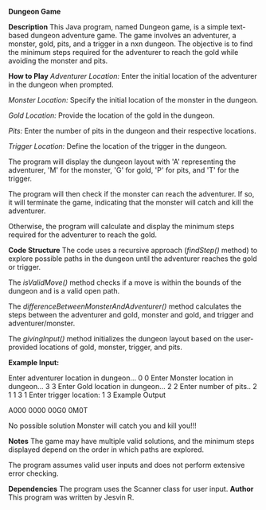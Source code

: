 
**Dungeon Game**

**Description**
This Java program, named Dungeon game, is a simple text-based dungeon adventure game. 
The game involves an adventurer, a monster, gold, pits, and a trigger in a nxn dungeon. 
The objective is to find the minimum steps required for the adventurer to reach the gold while avoiding the monster and pits.

**How to Play**
_Adventurer Location:_ Enter the initial location of the adventurer in the dungeon when prompted.

_Monster Location:_ Specify the initial location of the monster in the dungeon.

_Gold Location:_ Provide the location of the gold in the dungeon.

_Pits:_ Enter the number of pits in the dungeon and their respective locations.

_Trigger Location:_ Define the location of the trigger in the dungeon.

The program will display the dungeon layout with 'A' representing the adventurer, 'M' for the monster, 'G' for gold, 'P' for pits, and 'T' for the trigger.

The program will then check if the monster can reach the adventurer. If so, it will terminate the game, indicating that the monster will catch and kill the adventurer.

Otherwise, the program will calculate and display the minimum steps required for the adventurer to reach the gold.

**Code Structure**
The code uses a recursive approach (_findStep()_ method) to explore possible paths in the dungeon until the adventurer reaches the gold or trigger.

The _isValidMove()_ method checks if a move is within the bounds of the dungeon and is a valid open path.

The _differenceBetweenMonsterAndAdventurer()_ method calculates the steps between the adventurer and gold, monster and gold, and trigger and adventurer/monster.

The _givingInput()_ method initializes the dungeon layout based on the user-provided locations of gold, monster, trigger, and pits.

**Example Input:**

Enter adventurer location in dungeon...
0 0
Enter Monster location in dungeon...
3 3
Enter Gold location in dungeon...
2 2
Enter number of pits..
2
1 1
3 1
Enter trigger location:
1 3
Example Output

A000
0000
00G0
0M0T

No possible solution
Monster will catch you and kill you!!!

**Notes**
The game may have multiple valid solutions, and the minimum steps displayed depend on the order in which paths are explored.

The program assumes valid user inputs and does not perform extensive error checking.

**Dependencies**
The program uses the Scanner class for user input.
**Author**
This program was written by Jesvin R.
